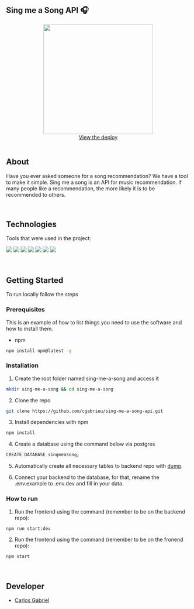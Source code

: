 ## Sing me a Song API 🎧

<div align="center">
  <a href="https://sing-me-a-song-cgabrieu.herokuapp.com/recommendations/top/10">
    <img src="https://user-images.githubusercontent.com/25062334/144647668-cf0d316d-afc8-48fe-b230-62f9d44d7dfe.png" width="300px">
  </a>
    <br />
    <a href="https://sing-me-a-song-cgabrieu.herokuapp.com/recommendations/top/10">View the deploy</a>
    <br />
</div>
  
<br/>

## About

Have you ever asked someone for a song recommendation? We have a tool to make it simple. Sing me a song is an API for music recommendation. If many people like a recommendation, the more likely it is to be recommended to others.
    
<br/>

## Technologies

Tools that were used in the project:
<p>
  <img src='https://img.shields.io/badge/Node.js-000000?style=for-the-badge&logo=nodedotjs'>
  <img src='https://img.shields.io/badge/Express.js-000000?style=for-the-badge&logo=express'>
  <img src="https://img.shields.io/badge/Jest-000000?style=for-the-badge&logo=jest&logoColor=c03c14"/>
  <img src='https://img.shields.io/badge/PostgreSQL-000000?style=for-the-badge&logo=postgresql'>
  <img src='https://img.shields.io/badge/eslint-000000?style=for-the-badge&logo=eslint&logoColor=472fb9'>
  <img src='https://img.shields.io/badge/npm-000000?style=for-the-badge&logo=npm'>
  <img src='https://img.shields.io/badge/Heroku-000000?style=for-the-badge&logo=heroku&logoColor=410093'>
</p>
  
<br/>

## Getting Started

To run locally follow the steps

### Prerequisites

This is an example of how to list things you need to use the software and how to install them.
* npm
```sh
npm install npm@latest -g
```

### Installation

1. Create the root folder named sing-me-a-song and access it
```sh
mkdir sing-me-a-song && cd sing-me-a-song
```
2. Clone the repo
```sh
git clone https://github.com/cgabrieu/sing-me-a-song-api.git
```
3. Install dependencies with npm
```sh
npm install
```
4. Create a database using the command below via postgres
```sh
CREATE DATABASE singmeasong;
```
5. Automatically create all necessary tables to backend repo with <a href="https://github.com/cgabrieu/sing-me-a-song-api/blob/main/dump.sql">dump</a>. 

8. Connect your backend to the database, for that, rename the .env.example to .env.dev and fill in your data.

### How to run

1. Run the frontend using the command (remember to be on the backend repo): 
```sh
npm run start:dev
```
2. Run the frontend using the command (remember to be on the fronend repo): 
```sh
npm start
```
  
<br/>

## Developer

* [Carlos Gabriel](https://github.com/cgabrieu)

